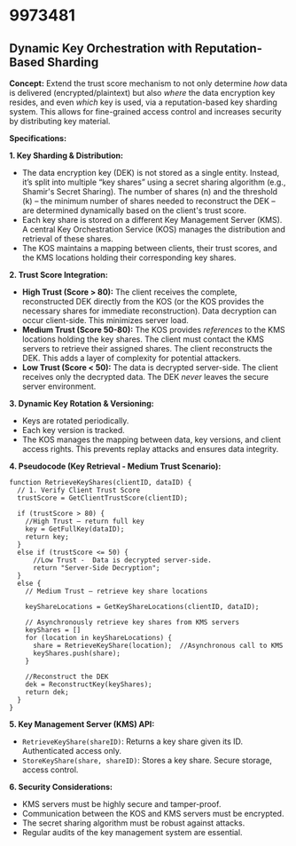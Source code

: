 # 9973481

## Dynamic Key Orchestration with Reputation-Based Sharding

**Concept:** Extend the trust score mechanism to not only determine *how* data is delivered (encrypted/plaintext) but also *where* the data encryption key resides, and even *which* key is used, via a reputation-based key sharding system. This allows for fine-grained access control and increases security by distributing key material.

**Specifications:**

**1. Key Sharding & Distribution:**

*   The data encryption key (DEK) is not stored as a single entity. Instead, it’s split into multiple “key shares” using a secret sharing algorithm (e.g., Shamir's Secret Sharing).  The number of shares (n) and the threshold (k) – the minimum number of shares needed to reconstruct the DEK – are determined dynamically based on the client's trust score.
*   Each key share is stored on a different Key Management Server (KMS).  A central Key Orchestration Service (KOS) manages the distribution and retrieval of these shares.
*   The KOS maintains a mapping between clients, their trust scores, and the KMS locations holding their corresponding key shares.

**2. Trust Score Integration:**

*   **High Trust (Score > 80):**  The client receives the complete, reconstructed DEK directly from the KOS (or the KOS provides the necessary shares for immediate reconstruction). Data decryption can occur client-side.  This minimizes server load.
*   **Medium Trust (Score 50-80):** The KOS provides *references* to the KMS locations holding the key shares. The client must contact the KMS servers to retrieve their assigned shares. The client reconstructs the DEK.  This adds a layer of complexity for potential attackers.
*   **Low Trust (Score < 50):**  The data is decrypted server-side. The client receives only the decrypted data.  The DEK *never* leaves the secure server environment.

**3. Dynamic Key Rotation & Versioning:**

*   Keys are rotated periodically.
*   Each key version is tracked.
*   The KOS manages the mapping between data, key versions, and client access rights.  This prevents replay attacks and ensures data integrity.

**4. Pseudocode (Key Retrieval - Medium Trust Scenario):**

```
function RetrieveKeyShares(clientID, dataID) {
  // 1. Verify Client Trust Score
  trustScore = GetClientTrustScore(clientID);

  if (trustScore > 80) {
    //High Trust – return full key
    key = GetFullKey(dataID);
    return key;
  }
  else if (trustScore <= 50) {
      //Low Trust -  Data is decrypted server-side.
      return "Server-Side Decryption";
  }
  else {
    // Medium Trust – retrieve key share locations

    keyShareLocations = GetKeyShareLocations(clientID, dataID);

    // Asynchronously retrieve key shares from KMS servers
    keyShares = []
    for (location in keyShareLocations) {
      share = RetrieveKeyShare(location);  //Asynchronous call to KMS
      keyShares.push(share);
    }

    //Reconstruct the DEK
    dek = ReconstructKey(keyShares);
    return dek;
  }
}
```

**5.  Key Management Server (KMS) API:**

*   `RetrieveKeyShare(shareID)`: Returns a key share given its ID. Authenticated access only.
*   `StoreKeyShare(share, shareID)`: Stores a key share. Secure storage, access control.

**6. Security Considerations:**

*   KMS servers must be highly secure and tamper-proof.
*   Communication between the KOS and KMS servers must be encrypted.
*   The secret sharing algorithm must be robust against attacks.
*   Regular audits of the key management system are essential.